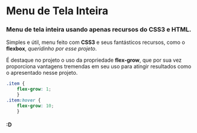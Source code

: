 # Menu de Tela Inteira  
### Menu de tela inteira usando apenas recursos do CSS3 e HTML.  
Simples e útil, menu feito com **CSS3** e seus fantásticos recursos, como o **flexbox**, _queridinho por esse projeto_.  

É destaque no projeto o uso da propriedade **flex-grow**, que por sua vez proporciona vantagens tremendas em seu uso para atingir resultados como o apresentado nesse projeto.

```css
.item {
    flex-grow: 1;
    }
.item:hover {
    flex-grow: 10;
    }
```
#### :D
